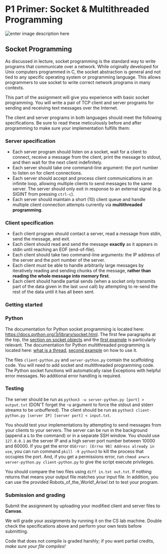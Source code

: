 
# P1 Primer: Socket & Multithreaded Programming
![enter image description here](https://us.123rf.com/450wm/bignai/bignai1807/bignai180700125/104198009-hand-plugs-internet-cable-into-wifi-extender-device-is-in-electrical-socket-on-the-wall.jpg)
## Socket Programming

As discussed in lecture, socket programming is the standard way to write
programs that communicate over a network. While originally developed for Unix
computers programmed in C, the socket abstraction is general and not tied to
any specific operating system or programming language. This allows programmers
to use socket to write correct network programs in many contexts.

This part of the assignment will give you experience with basic socket
programming. You will write a pair of TCP client and server programs for
sending and receiving text messages over the Internet.

The client and server programs in both languages should meet the following
specifications. Be sure to read these meticulously before and after programming
to make sure your implementation fulfills them:

### Server specification
* Each server program should listen on a socket, wait for a client to connect,
  receive a message from the client, print the message to stdout, and then wait
  for the next client indefinitely.
* Each server should take one command-line argument: the port number to listen
  on for client connections.
* Each server should accept and process client communications in an infinite
  loop, allowing multiple clients to send messages to the same server. The
  server should only exit in response to an external signal (e.g. SIGINT from
  pressing `ctrl-c`).
* Each server should maintain a short (10) client queue and handle multiple
  client connection attempts currently via **multithreaded programming**.

### Client specification
* Each client program should contact a server, read a message from stdin, send
  the message, and exit.
* Each client should read and send the message **exactly** as it appears in stdin
  until reaching an EOF (end-of-file).
* Each client should take two command-line arguments: the IP address of the
  server and the port number of the server.
* Each client must be able to handle arbitrarily large messages by iteratively
  reading and sending chunks of the message, **rather than reading the whole message into memory first**.
* Each client should handle partial sends (when a socket only transmits part of
  the data given in the last `send` call) by attempting to re-send the rest of
  the data until it has all been sent.

### Getting started

### Python

The documentation for Python socket programming is located here:
https://docs.python.org/3/library/socket.html. The first few paragraphs at the
top, the [section on socket objects](https://docs.python.org/3/library/socket.html#socket-objects) and the [first example](https://docs.python.org/3/library/socket.html#example) is particularly relevant. 
The documentation for Python multithreaded programming is located here: 
[what is a thread](https://www.youtube.com/watch?v=YB5I2w-8YQ4), [second example](https://www.tutorialspoint.com/python3/python_multithreading.htm) on how to use it.

The files `client-python.py` and `server-python.py` contain the scaffolding
code. You will need to add socket and multithreaded programming code. 
The Python socket functions will automatically raise Exceptions with helpful
error messages. No additional error handling is required.


### Testing

The server should be run as `python3 -u server-python.py [port] > output.txt`
(DON'T forget the -u argument to force the stdout and stderr streams to be unbuffered).
The client should be run as `python3 client-python.py [server IP] [server port]
< input.txt`.

You should test your implementations by attempting to send messages from your
clients to your servers. The server can be run in the background (append a `&`
to the command) or in a separate SSH window. You should use `127.0.0.1` as the
server IP and a high server port number between 10000 and 60000. If you get the error 
`OSError: [Errno 98] Address already in use`, you can run command `pkill -9 python3` to
kill the process that occupies the port. And, if you get a permissions error, 
run `chmod a+wrx server-python.py client-python.py` to give the script execute privileges.

You should compare the two files using `diff in.txt out.txt`. If nothing returns that means 
your output file matches your input file. In addition, you can use the provided Robots_of_the_World!_Arise!.txt
to test your program.


### Submission and grading

Submit the assignment by uploading your modified client and server files to **Canvas**.

We will grade your assignments by running it on the CS lab machine.
Double check the specifications above and perform your own tests before
submitting.

Code that does not compile is graded harshly; if you want partial credits,
*make sure your file compiles!*
